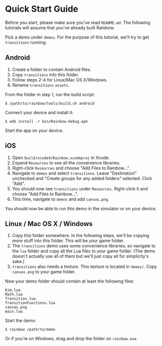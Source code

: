 # Quick Start Guide

Before you start, please make sure you've read `README.md`. The following
tutorials will assume that you've already built Rainbow.

Pick a demo under `demos`. For the purpose of this tutorial, we'll try to get
`transitions` running.

## Android

1. Create a folder to contain Android files.
2. Copy `transitions` into this folder.
3. Follow steps 2-4 for Linux/Mac OS X/Windows.
4. Rename `transitions` `assets`.

From the folder in step 1, run the build script:

	$ /path/to/rainbow/tools/build.sh android

Connect your device and install it:

	$ adb install -r bin/Rainbow-debug.apk

Start the app on your device.

## iOS

1. Open `build/xcode4/Rainbow.xcodeproj` in Xcode.
2. Expand `Resources` to see all the convenience libraries.
3. Right-click `Resources` and choose "Add Files to Rainbow...".
4. Navigate to `demos` and select `transitions`. Leave "Destination" unchecked
   and "Create groups for any added folders" selected. Click "Add".
5. You should now see `transitions` under `Resources`. Right-click it and choose
   "Add Files to Rainbow...".
6. This time, navigate to `demos` and add `canvas.png`.

You should now be able to run this demo in the simulator or on your device.

## Linux / Mac OS X / Windows

1. Copy this folder somewhere. In the following steps, we'll be copying more
   stuff into this folder. This will be your game folder.
2. The `transitions` demo uses some convenience libraries, so navigate to the
   `lua` folder and copy all the Lua files to your game folder. (The demo
   doesn't actually use all of them but we'll just copy all for simplicity's
   sake.)
3. `transitions` also needs a texture. This texture is located in
   `demos/`. Copy `canvas.png` to your game folder.

Now your demo folder should contain at least the following files:

	Kim.lua
	Math.lua
	Transition.lua
	TransitionFunctions.lua
	canvas.png
	main.lua

Start the demo:

	$ rainbow /path/to/demo

Or if you're on Windows, drag and drop the folder on `rainbow.exe`.
